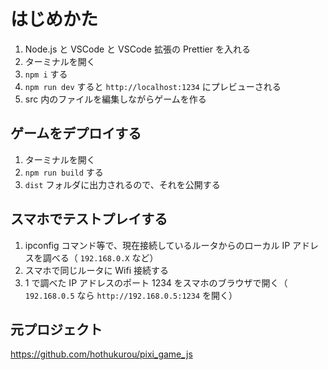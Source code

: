 # はじめかた

1. Node.js と VSCode と VSCode 拡張の Prettier を入れる
2. ターミナルを開く
3. `npm i` する
4. `npm run dev` すると `http://localhost:1234` にプレビューされる
5. src 内のファイルを編集しながらゲームを作る

## ゲームをデプロイする

1. ターミナルを開く
2. `npm run build` する
3. `dist` フォルダに出力されるので、それを公開する

## スマホでテストプレイする

1. ipconfig コマンド等で、現在接続しているルータからのローカル IP アドレスを調べる（ `192.168.0.X` など）
2. スマホで同じルータに Wifi 接続する
3. 1 で調べた IP アドレスのポート 1234 をスマホのブラウザで開く（ `192.168.0.5` なら `http://192.168.0.5:1234` を開く）

## 元プロジェクト

https://github.com/hothukurou/pixi_game_js
